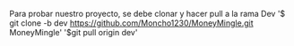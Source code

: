 Para probar nuestro proyecto, se debe clonar y hacer pull a la rama Dev 
'$ git clone -b dev https://github.com/Moncho1230/MoneyMingle.git MoneyMingle'
'$git pull origin dev'
